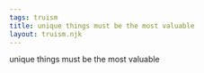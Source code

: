 ```yaml
---
tags: truism
title: unique things must be the most valuable
layout: truism.njk
---
```


unique things must be the most valuable